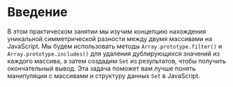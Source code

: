 # Введение

В этом практическом занятии мы изучим концепцию нахождения уникальной симметрической разности между двумя массивами на JavaScript. Мы будем использовать методы `Array.prototype.filter()` и `Array.prototype.includes()` для удаления дублирующихся значений из каждого массива, а затем создадим `Set` из результатов, чтобы получить окончательный вывод. Эта задача поможет вам лучше понять манипуляции с массивами и структуру данных `Set` в JavaScript.
